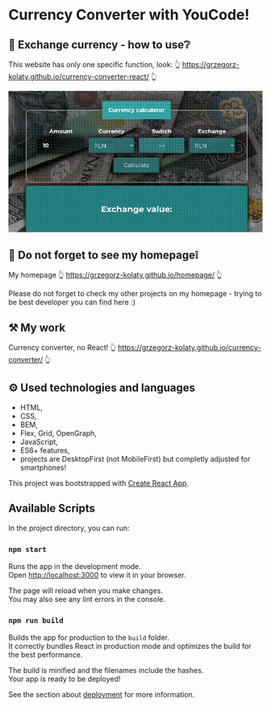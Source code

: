 # Currency Converter with YouCode!

## 💪 Exchange currency - how to use❔

This website has only one specific function, look:
👆 https://grzegorz-kolaty.github.io/currency-converter-react/ 👆

<img src="public/images/how_to_use.gif" alt="howToUse" width="834"/>

## 🧑 Do not forget to see my homepage❕

My homepage 👆 https://grzegorz-kolaty.github.io/homepage/ 👆

Please do not forget to check my other projects on my homepage - trying to be best developer you can find here :)

## ⚒ My work

Currency converter, no React! 👆 https://grzegorz-kolaty.github.io/currency-converter/ 👆

## ⚙ Used technologies and languages

- HTML,
- CSS,
- BEM,
- Flex, Grid, OpenGraph,
- JavaScript,
- ES6+ features,
- projects are DesktopFirst (not MobileFirst) but completly adjusted for smartphones!

This project was bootstrapped with [Create React App](https://github.com/facebook/create-react-app).

## Available Scripts

In the project directory, you can run:

### `npm start`

Runs the app in the development mode.\
Open [http://localhost:3000](http://localhost:3000) to view it in your browser.

The page will reload when you make changes.\
You may also see any lint errors in the console.

### `npm run build`

Builds the app for production to the `build` folder.\
It correctly bundles React in production mode and optimizes the build for the best performance.

The build is minified and the filenames include the hashes.\
Your app is ready to be deployed!

See the section about [deployment](https://facebook.github.io/create-react-app/docs/deployment) for more information.
